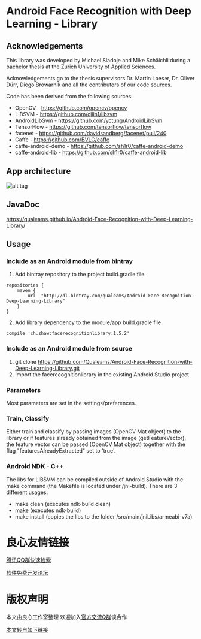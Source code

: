 # Android Face Recognition with Deep Learning - Library
## Acknowledgements
This library was developed by Michael Sladoje and Mike Schälchli during a bachelor thesis at the Zurich University of Applied Sciences.

Acknowledgements go to the thesis supervisors Dr. Martin Loeser, Dr. Oliver Dürr, Diego Browarnik and all the contributors of our code sources.

Code has been derived from the following sources:
- OpenCV - https://github.com/opencv/opencv
- LIBSVM - https://github.com/cjlin1/libsvm
- AndroidLibSvm - https://github.com/yctung/AndroidLibSvm
- TensorFlow - https://github.com/tensorflow/tensorflow
- facenet - https://github.com/davidsandberg/facenet/pull/240
- Caffe - https://github.com/BVLC/caffe
- caffe-android-demo - https://github.com/sh1r0/caffe-android-demo
- caffe-android-lib - https://github.com/sh1r0/caffe-android-lib

## App architecture
![alt tag](https://github.com/Qualeams/Android-Face-Recognition-with-Deep-Learning/blob/master/AppArchitecture.png)

## JavaDoc
https://qualeams.github.io/Android-Face-Recognition-with-Deep-Learning-Library/

## Usage
### Include as an Android module from bintray
1. Add bintray repository to the project build.gradle file

```
repositories {
    maven {
        url  "http://dl.bintray.com/qualeams/Android-Face-Recognition-Deep-Learning-Library" 
    }
}
```

2. Add library dependency to the module/app build.gradle file

```
compile 'ch.zhaw:facerecognitionlibrary:1.5.2'
```

### Include as an Android module from source
1. git clone https://github.com/Qualeams/Android-Face-Recognition-with-Deep-Learning-Library.git
2. Import the facerecognitionlibrary in the existing Android Studio project

### Parameters
Most parameters are set in the settings/preferences.
### Train, Classify
Either train and classify by passing images (OpenCV Mat object) to the library or if features already obtained from the image (getFeatureVector), the feature vector can be passed (OpenCV Mat object) together with the flag "featuresAlreadyExtracted" set to 'true'.

### Android NDK - C++
The libs for LIBSVM can be compiled outside of Android Studio with the make command (the Makefile is located under /jni-build).
There are 3 different usages:
- make clean (executes ndk-build clean)
- make (executes ndk-build)
- make install (copies the libs to the folder /src/main/jniLibs/armeabi-v7a)



 # 良心友情链接

[腾讯QQ群快速检索](http://u.720life.cn/s/8cf73f7c)

[软件免费开发论坛](http://u.720life.cn/s/bbb01dc0)

# 版权声明 

本文由良心工作室整理 欢迎加入[官方交流Q群](https://u.720life.cn/s/f2316816)谈合作

[本文转自如下链接](http://u.720life.cn/g/2e71d0f0a5c601172267ba20d3a43c6e5be02d223b39995685a22b08c9894f1fdae22ad6f323819d973619afafe9c8a2d1b99b5e86db7083c5904b2ec50bb788aa2898f225a1aba8558a302f00fd6eef4c0db279399699f5acbcb96570c9e050a922263480540e014ed068bb84eda044)